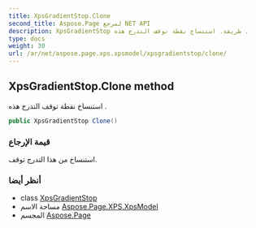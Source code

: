 ```yaml
---
title: XpsGradientStop.Clone
second_title: Aspose.Page لمرجع NET API
description: XpsGradientStop طريقة. استنساخ نقطة توقف التدرج هذه .
type: docs
weight: 30
url: /ar/net/aspose.page.xps.xpsmodel/xpsgradientstop/clone/
---
```

## XpsGradientStop.Clone method

استنساخ نقطة توقف التدرج هذه .

```csharp
public XpsGradientStop Clone()
```

### قيمة الإرجاع

استنساخ من هذا التدرج توقف.

### أنظر أيضا

* class [XpsGradientStop](../)
* مساحة الاسم [Aspose.Page.XPS.XpsModel](../../xpsgradientstop/)
* المجسم [Aspose.Page](../../../)



